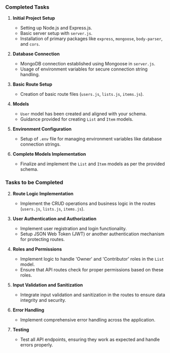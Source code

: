 ### Completed Tasks
1. **Initial Project Setup**
   - Setting up Node.js and Express.js.
   - Basic server setup with `server.js`.
   - Installation of primary packages like `express`, `mongoose`, `body-parser`, and `cors`.

2. **Database Connection**
   - MongoDB connection established using Mongoose in `server.js`.
   - Usage of environment variables for secure connection string handling.

3. **Basic Route Setup**
   - Creation of basic route files (`users.js`, `lists.js`, `items.js`).

4. **Models**
   - `User` model has been created and aligned with your schema.
   - Guidance provided for creating `List` and `Item` models.

5. **Environment Configuration**
   - Setup of `.env` file for managing environment variables like database connection strings.

6. **Complete Models Implementation**
   - Finalize and implement the `List` and `Item` models as per the provided schema.

### Tasks to be Completed

2. **Route Logic Implementation**
   - Implement the CRUD operations and business logic in the routes (`users.js`, `lists.js`, `items.js`).

3. **User Authentication and Authorization**
   - Implement user registration and login functionality.
   - Setup JSON Web Token (JWT) or another authentication mechanism for protecting routes.

4. **Roles and Permissions**
   - Implement logic to handle 'Owner' and 'Contributor' roles in the `List` model.
   - Ensure that API routes check for proper permissions based on these roles.

5. **Input Validation and Sanitization**
   - Integrate input validation and sanitization in the routes to ensure data integrity and security.

6. **Error Handling**
   - Implement comprehensive error handling across the application.

7. **Testing**
   - Test all API endpoints, ensuring they work as expected and handle errors properly.
